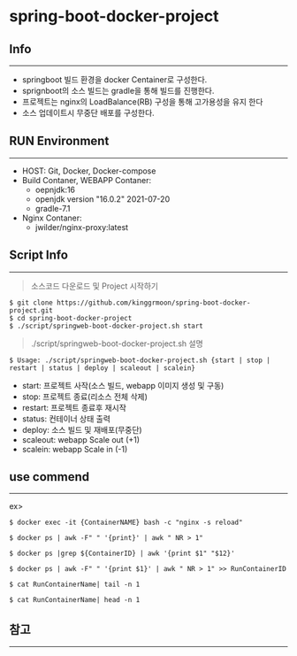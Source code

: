 # spring-boot-docker-project


## Info
---
- springboot 빌드 환경을 docker Centainer로 구성한다.
- sprignboot의 소스 빌드는 gradle을 통해 빌드를 진행한다.
- 프로젝트는 nginx의 LoadBalance(RB) 구성을 통해 고가용성을 유지 한다
- 소스 업데이트시 무중단 배포를 구성한다.

## RUN Environment
---
- HOST: Git, Docker, Docker-compose
- Build Contaner, WEBAPP Contaner: 
  - oepnjdk:16
  - openjdk version "16.0.2" 2021-07-20
  - gradle-7.1
- Nginx Contaner:
  - jwilder/nginx-proxy:latest
  

## Script Info
---
> 소스코드 다운로드 및 Project 시작하기     

    $ git clone https://github.com/kinggrmoon/spring-boot-docker-project.git
    $ cd spring-boot-docker-project
    $ ./script/springweb-boot-docker-project.sh start

> ./script/springweb-boot-docker-project.sh 설명   

    $ Usage: ./script/springweb-boot-docker-project.sh {start | stop | restart | status | deploy | scaleout | scalein}

- start: 프로젝트 사작(소스 빌드, webapp 이미지 생성 및 구동)
- stop: 프로젝트 종료(리소스 전체 삭제)
- restart: 프로젝트 종료후 재시작
- status: 컨테이너 상태 출력
- deploy: 소스 빌드 및 재배포(무중단)
- scaleout: webapp Scale out (+1)
- scalein: webapp Scale in (-1)


## use commend
---

ex>

    $ docker exec -it {ContainerNAME} bash -c "nginx -s reload"

    $ docker ps | awk -F" " '{print}' | awk " NR > 1"

    $ docker ps |grep ${ContainerID} | awk '{print $1" "$12}'

    $ docker ps | awk -F" " '{print $1}' | awk " NR > 1" >> RunContainerID

    $ cat RunContainerName| tail -n 1

    $ cat RunContainerName| head -n 1

## 참고
---
